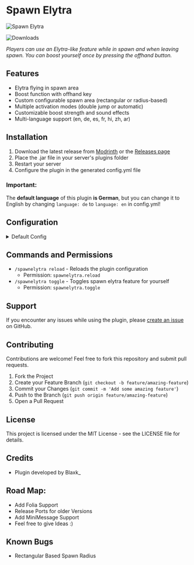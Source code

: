 # Spawn Elytra

![Spawn Elytra](https://cdn.modrinth.com/data/cached_images/5df9a92fc92fc69760897e41dce2fc254ce90c10.png)

![Downloads](https://img.shields.io/modrinth/dt/Egw2R8Fj?logo=modrinth&style=flat&label=Downloads&color=38B541)

_Players can use an Elytra-like feature while in spawn and when leaving spawn.
You can boost yourself once by pressing the offhand button._

## Features

- Elytra flying in spawn area
- Boost function with offhand key
- Custom configurable spawn area (rectangular or radius-based)
- Multiple activation modes (double jump or automatic)
- Customizable boost strength and sound effects
- Multi-language support (en, de, es, fr, hi, zh, ar)

## Installation

1. Download the latest release from [Modrinth](https://modrinth.com/plugin/spawn-elytra) or the [Releases page](https://github.com/blaxkkkk/CraftAttackSpawnElytra/releases)
2. Place the .jar file in your server's plugins folder
3. Restart your server
4. Configure the plugin in the generated config.yml file

### Important:
The **default language** of this plugin **is German**, but you can change it to English by changing `language: de` to `language: en` in config.yml!

## Configuration

<details>
<summary>Default Config</summary>

```yaml
# Spawn Elytra Plugin by Blaxk_
# Plugin Version: 1.2
# Modrinth: https://modrinth.com/plugin/spawn-elytra
# Activation mode for elytra:
# double_jump: Player needs to double-press space to activate elytra
# auto: Automatically activates elytra when player has air below and is in spawn area
activation_mode: double_jump
# Mode options: 'auto' or 'advanced'
# auto: Uses the world spawn point
# advanced: Uses custom spawn coordinates defined below
mode: auto
# The radius around spawn where elytra boosting is enabled
# (only used in auto mode or if x2, y2, z2 are all set to 0)
radius: 100
# The strength of the boost when pressing the boost key
strength: 2
# The world where the spawn elytra feature is enabled
world: world
# Custom spawn coordinates and dimensions (used when mode is 'advanced')
spawn:
  # First point of the elytra area
  x: 0
  y: 64
  z: 0
  # Second point of the elytra area
  # Setting all x2/y2/z2 to 0 will use the radius-based circular area instead
  # Example: Using x=0, y=64, z=0 and x2=100, y2=128, z2=100 creates a rectangular area
  # between those two coordinate points
  x2: 0  # Second X coordinate
  y2: 0  # Second Y coordinate
  z2: 0  # Second Z coordinate
# Boost sound effect - can be any sound from https://hub.spigotmc.org/javadocs/bukkit/org/bukkit/Sound.html
# Examples: ENTITY_BAT_TAKEOFF, ENTITY_FIREWORK_ROCKET_BLAST, ITEM_ELYTRA_FLYING
boost_sound: ENTITY_BAT_TAKEOFF
# Available languages: en, de, es, fr, hi, zh, ar
language: en
# Automatically disable elytra when player enters creative mode (This prevents buggy flying in Creative)
disable_in_creative: true
# Message settings
messages:
  # Set to false to disable the "press to boost" message
  show_press_to_boost: true
  # Set to false to disable the "boost activated" message
  show_boost_activated: true
  # Set to true to use custom messages below instead of language file messages
  use_custom_messages: false
  # Custom messages
  # {key} is used represent the offhand key (F by default)
  # Due to limitations from minecraft, you cant enter any key you want.
  # Legacy color codes (&a, &e, etc.) are supported
  press_to_boost: '&6Press &6&l{key} &6to boost yourself.'
  boost_activated: '&a&lBoost activated!'
```
</details>

## Commands and Permissions

- `/spawnelytra reload` - Reloads the plugin configuration
  - Permission: `spawnelytra.reload`
- `/spawnelytra toggle` - Toggles spawn elytra feature for yourself
  - Permission: `spawnelytra.toggle`

## Support

If you encounter any issues while using the plugin, please [create an issue](https://github.com/blaxkkkk/CraftAttackSpawnElytra/issues) on GitHub.

## Contributing

Contributions are welcome! Feel free to fork this repository and submit pull requests.

1. Fork the Project
2. Create your Feature Branch (`git checkout -b feature/amazing-feature`)
3. Commit your Changes (`git commit -m 'Add some amazing feature'`)
4. Push to the Branch (`git push origin feature/amazing-feature`)
5. Open a Pull Request

## License

This project is licensed under the MIT License - see the LICENSE file for details.

## Credits

- Plugin developed by Blaxk_


## Road Map:
- Add Folia Support
- Release Ports for older Versions
- Add MiniMessage Support
- Feel free to give Ideas :)

## Known Bugs
- Rectangular Based Spawn Radius
